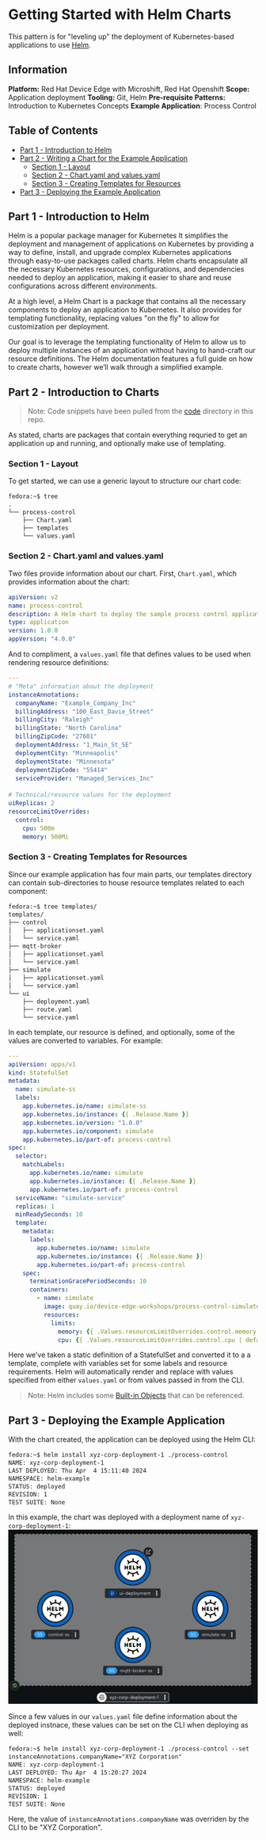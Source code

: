 # Getting Started with Helm Charts
This pattern is for "leveling up" the deployment of Kubernetes-based applications to use [Helm](https://helm.sh/docs/intro/quickstart/).

## Information
**Platform:** Red Hat Device Edge with Microshift, Red Hat Openshift
**Scope:** Application deployment
**Tooling:** Git, Helm
**Pre-requisite Patterns:** Introduction to Kubernetes Concepts
**Example Application**: Process Control

## Table of Contents
* [Part 1 - Introduction to Helm](#part-1---introduction-to-helm)
* [Part 2 - Writing a Chart for the Example Application](#part-2---introduction-to-charts)
  * [Section 1 - Layout](#section-1---layout)
  * [Section 2 - Chart.yaml and values.yaml](#section-2---chartyaml-and-valuesyaml)
  * [Section 3 - Creating Templates for Resources](#section-3---creating-templates-for-resources)
* [Part 3 - Deploying the Example Application](#part-3---deploying-the-example-application)

## Part 1 - Introduction to Helm
Helm is a popular package manager for Kubernetes It simplifies the deployment and management of applications on Kubernetes by providing a way to define, install, and upgrade complex Kubernetes applications through easy-to-use packages called charts. Helm charts encapsulate all the necessary Kubernetes resources, configurations, and dependencies needed to deploy an application, making it easier to share and reuse configurations across different environments.

At a high level, a Helm Chart is a package that contains all the necessary components to deploy an application to Kubernetes. It also provides for templating functionality, replacing values "on the fly" to allow for customization per deployment.

Our goal is to leverage the templating functionality of Helm to allow us to deploy multiple instances of an application without having to hand-craft our resource definitions. The Helm documentation features a full guide on how to create charts, however we’ll walk through a simplified example.

## Part 2 - Introduction to Charts
> Note: Code snippets have been pulled from the [code](./code/) directory in this repo.

As stated, charts are packages that contain everything requried to get an application up and running, and optionally make use of templating.

### Section 1 - Layout
To get started, we can use a generic layout to structure our chart code:

```
fedora:~$ tree
.
└── process-control
    ├── Chart.yaml
    ├── templates
    └── values.yaml
```

### Section 2 - Chart.yaml and values.yaml
Two files provide information about our chart. First, `Chart.yaml`, which provides information about the chart:
```yaml
apiVersion: v2
name: process-control
description: A Helm chart to deploy the sample process control application on Kubernetes
type: application
version: 1.0.0
appVersion: "4.0.0"
```

And to compliment, a `values.yaml` file that defines values to be used when rendering resource definitions:
```yaml
---
# "Meta" information about the deployment
instanceAnnotations:
  companyName: "Example_Company_Inc"
  billingAddress: "100_East_Davie_Street"
  billingCity: "Raleigh"
  billingState: "North Carolina"
  billingZipCode: "27601"
  deploymentAddress: "1_Main_St_SE"
  deploymentCity: "Minneapolis"
  deploymentState: "Minnesota"
  deploymentZipCode: "55414"
  serviceProvider: "Managed_Services_Inc"
  
# Technical/resource values for the deployment
uiReplicas: 2
resourceLimitOverrides:
  control:
    cpu: 500m
    memory: 500Mi
```

### Section 3 - Creating Templates for Resources
Since our example application has four main parts, our templates directory can contain sub-directories to house resource templates related to each component:
```
fedora:~$ tree templates/
templates/
├── control
│   ├── applicationset.yaml
│   └── service.yaml
├── mqtt-broker
│   ├── applicationset.yaml
│   └── service.yaml
├── simulate
│   ├── applicationset.yaml
│   └── service.yaml
└── ui
    ├── deployment.yaml
    ├── route.yaml
    └── service.yaml
```

In each template, our resource is defined, and optionally, some of the values are converted to variables. For example:
```yaml
---
apiVersion: apps/v1
kind: StatefulSet
metadata:
  name: simulate-ss
  labels:
    app.kubernetes.io/name: simulate-ss
    app.kubernetes.io/instance: {{ .Release.Name }}
    app.kubernetes.io/version: "1.0.0"
    app.kubernetes.io/component: simulate
    app.kubernetes.io/part-of: process-control
spec:
  selector:
    matchLabels:
      app.kubernetes.io/name: simulate
      app.kubernetes.io/instance: {{ .Release.Name }}
      app.kubernetes.io/part-of: process-control
  serviceName: "simulate-service"
  replicas: 1
  minReadySeconds: 10
  template:
    metadata:
      labels:
        app.kubernetes.io/name: simulate
        app.kubernetes.io/instance: {{ .Release.Name }}
        app.kubernetes.io/part-of: process-control
    spec:
      terminationGracePeriodSeconds: 10
      containers:
        - name: simulate
          image: quay.io/device-edge-workshops/process-control-simulate-k8s:1.0.0
          resources:
            limits:
              memory: {{ .Values.resourceLimitOverrides.control.memory | default "100Mi" }}
              cpu: {{ .Values.resourceLimitOverrides.control.cpu | default "100m" }}
```

Here we've taken a static definition of a StatefulSet and converted it to a a template, complete with variables set for some labels and resource requirements. Helm will automatically render and replace with values specified from either `values.yaml` or from values passed in from the CLI.

> Note: Helm includes some [Built-in Objects](https://helm.sh/docs/chart_template_guide/builtin_objects/) that can be referenced.

## Part 3 - Deploying the Example Application
With the chart created, the application can be deployed using the Helm CLI:
```
fedora:~$ helm install xyz-corp-deployment-1 ./process-control
NAME: xyz-corp-deployment-1
LAST DEPLOYED: Thu Apr  4 15:11:40 2024
NAMESPACE: helm-example
STATUS: deployed
REVISION: 1
TEST SUITE: None
```

In this example, the chart was deployed with a deployment name of `xyz-corp-deployment-1`:
![xyz-corp-deployment-1](./images/xyz-corp-deployment-1.png)

Since a few values in our `values.yaml` file define information about the deployed instnace, these values can be set on the CLI when deploying as well:
```
fedora:~$ helm install xyz-corp-deployment-1 ./process-control --set instanceAnnotations.companyName="XYZ Corporation"
NAME: xyz-corp-deployment-1
LAST DEPLOYED: Thu Apr  4 15:20:27 2024
NAMESPACE: helm-example
STATUS: deployed
REVISION: 1
TEST SUITE: None
```

Here, the value of `instanceAnnotations.companyName` was overriden by the CLI to be "XYZ Corporation".